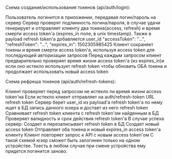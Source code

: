 Схема создания/использования токенов (api/auth/login):

Пользователь логинится в приложении, передавая логин/пароль на сервер
Сервер проверят подлинность логина/пароля, в случае удачи генерирует и отправляет клиенту два токена(access, refresh) и время смерти access token'а (expires_in поле, в unix timestamp). Также в payload refresh token'a добавляется user_id
"accessToken": "...",
"refreshToken": "...",
"expires_in": 1502305985425
Клиент сохраняет токены и время смерти access token'а, используя access token для последующей авторизации запросов
Перед каждым запросом клиент предварительно проверяет время жизни access token'а (из expires_in)и если оно истекло использует refresh token чтобы обновить ОБА токена и продолжает использовать новый access token

Схема рефреша токенов (api/auth/refresh-tokens):

Клиент проверяет перед запросом не истекло ли время жизни access token'на
Если истекло клиент отправляет на auth/refresh-token URL refresh token
Сервер берет user_id из payload'a refresh token'a по нему ищет в БД запись данного юзера и достает из него refresh token
Сравнивает refresh token клиента с refresh token'ом найденным в БД
Проверяет валидность и срок действия refresh token'а
В случае успеха сервер:
Создает и перезаписывает refresh token в БД
Создает новый access token
Отправляет оба токена и новый expires_in access token'а клиенту
Клиент повторяет запрос к API c новым access token'ом
С такой схемой юзер сможет быть залогинен только на одном устройстве. Тоесть в любом случае при смене устройства ему придется логинится заново.